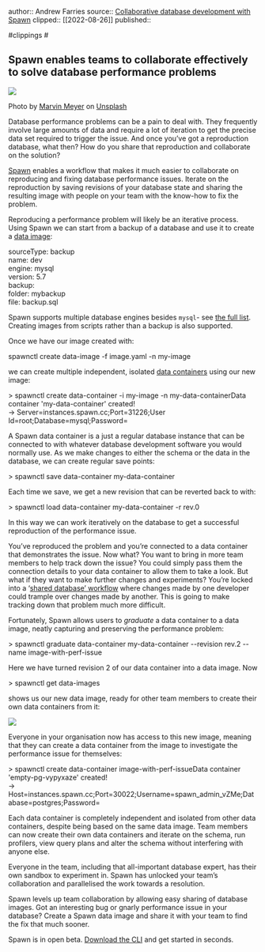 author:: Andrew Farries
source:: [Collaborative database development with Spawn](https://medium.com/spawn-db/collaborative-database-development-with-spawn-fee59d6bc68b)
clipped:: [[2022-08-26]]
published:: 

#clippings #

## Spawn enables teams to collaborate effectively to solve database performance problems

![](https://miro.medium.com/max/700/0*7Wvted9IO5OosojI)

Photo by [Marvin Meyer](https://unsplash.com/@marvelous?utm_source=medium&utm_medium=referral) on [Unsplash](https://unsplash.com/?utm_source=medium&utm_medium=referral)

Database performance problems can be a pain to deal with. They frequently involve large amounts of data and require a lot of iteration to get the precise data set required to trigger the issue. And once you’ve got a reproduction database, what then? How do you share that reproduction and collaborate on the solution?

[Spawn](http://spawn.cc/) enables a workflow that makes it much easier to collaborate on reproducing and fixing database performance issues. Iterate on the reproduction by saving revisions of your database state and sharing the resulting image with people on your team with the know-how to fix the problem.

Reproducing a performance problem will likely be an iterative process. Using Spawn we can start from a backup of a database and use it to create a [data image](https://spawn.cc/docs/howto-dataimage):

sourceType: backup   
name: dev   
engine: mysql   
version: 5.7   
backup:       
  folder: mybackup  
  file: backup.sql

Spawn supports multiple database engines besides `mysql`\- see [the full list](https://spawn.cc/docs/engine-support). Creating images from scripts rather than a backup is also supported.

Once we have our image created with:

spawnctl create data-image -f image.yaml -n my-image

we can create multiple independent, isolated [data containers](https://spawn.cc/docs/howto-datacontainer) using our new image:

\> spawnctl create data-container -i my-image -n my-data-containerData container 'my-data-container' created!  
\-> Server=instances.spawn.cc;Port=31226;User Id=root;Database=mysql;Password=<redacted>

A Spawn data container is a just a regular database instance that can be connected to with whatever database development software you would normally use. As we make changes to either the schema or the data in the database, we can create regular save points:

\> spawnctl save data-container my-data-container

Each time we save, we get a new revision that can be reverted back to with:

\> spawnctl load data-container my-data-container -r rev.0

In this way we can work iteratively on the database to get a successful reproduction of the performance issue.

You’ve reproduced the problem and you’re connected to a data container that demonstrates the issue. Now what? You want to bring in more team members to help track down the issue? You could simply pass them the connection details to your data container to allow them to take a look. But what if they want to make further changes and experiments? You’re locked into a ‘[shared database’ workflow](https://betterprogramming.pub/shared-databases-are-a-thing-of-the-past-a9b186c0271e) where changes made by one developer could trample over changes made by another. This is going to make tracking down that problem much more difficult.

Fortunately, Spawn allows users to *graduate* a data container to a data image, neatly capturing and preserving the performance problem:

\> spawnctl graduate data-container my-data-container --revision rev.2 --name image-with-perf-issue

Here we have turned revision 2 of our data container into a data image. Now

\> spawnctl get data-images

shows us our new data image, ready for other team members to create their own data containers from it:

![](https://miro.medium.com/max/700/1*cuDR5lK4wys85DJ9wyNAHA.png)

Everyone in your organisation now has access to this new image, meaning that they can create a data container from the image to investigate the performance issue for themselves:

\> spawnctl create data-container image-with-perf-issueData container 'empty-pg-vypyxaze' created!  
\-> Host=instances.spawn.cc;Port=30022;Username=spawn\_admin\_vZMe;Database=postgres;Password=<redacted>

Each data container is completely independent and isolated from other data containers, despite being based on the same data image. Team members can now create their own data containers and iterate on the schema, run profilers, view query plans and alter the schema without interfering with anyone else.

Everyone in the team, including that all-important database expert, has their own sandbox to experiment in. Spawn has unlocked your team’s collaboration and parallelised the work towards a resolution.

Spawn levels up team collaboration by allowing easy sharing of database images. Got an interesting bug or gnarly performance issue in your database? Create a Spawn data image and share it with your team to find the fix that much sooner.

Spawn is in open beta. [Download the CLI](https://spawn.cc/docs/howto-installation) and get started in seconds.
